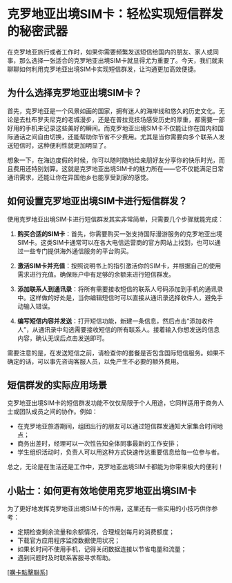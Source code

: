 # 克罗地亚出境SIM卡：轻松实现短信群发的秘密武器

在克罗地亚旅行或者工作时，如果你需要频繁发送短信给国内的朋友、家人或同事，那么选择一张适合的克罗地亚出境SIM卡就显得尤为重要了。今天，我们就来聊聊如何利用克罗地亚出境SIM卡实现短信群发，让沟通更加高效便捷。

## 为什么选择克罗地亚出境SIM卡？

首先，克罗地亚是一个风景如画的国家，拥有迷人的海岸线和悠久的历史文化。无论是去杜布罗夫尼克的老城漫步，还是在普拉竞技场感受历史的厚重，都需要一部好用的手机来记录这些美好的瞬间。而克罗地亚出境SIM卡不仅能让你在国内和国际通话之间自由切换，还能帮助你节省不少费用。尤其是当你需要向多个联系人发送短信时，这种便利性就更加明显了。

想象一下，在海边度假的时候，你可以随时随地给亲朋好友分享你的快乐时光，而且费用还特别划算。这就是克罗地亚出境SIM卡的魅力所在——它不仅能满足日常通讯需求，还能让你在异国他乡也能享受到家的感觉。

## 如何设置克罗地亚出境SIM卡进行短信群发？

使用克罗地亚出境SIM卡进行短信群发其实非常简单，只需要几个步骤就能完成：

1. **购买合适的SIM卡**：首先，你需要购买一张支持国际漫游服务的克罗地亚出境SIM卡。这类SIM卡通常可以在各大电信运营商的官方网站上找到，也可以通过一些专门提供海外通信服务的平台购买。

2. **激活SIM卡并充值**：按照说明书上的指引激活你的SIM卡，并根据自己的使用需求进行充值。确保账户中有足够的余额来进行短信群发。

3. **添加联系人到通讯录**：将所有需要接收短信的联系人号码添加到手机的通讯录中。这样做的好处是，当你编辑短信时可以直接从通讯录选择收件人，避免手动输入错误。

4. **编写短信内容并发送**：打开短信功能，新建一条信息，然后点击“添加收件人”，从通讯录中勾选需要接收短信的所有联系人。接着输入你想发送的信息内容，确认无误后点击发送即可。

需要注意的是，在发送短信之前，请检查你的套餐是否包含国际短信服务。如果不确定的话，可以事先咨询客服人员，以免产生不必要的额外费用。

## 短信群发的实际应用场景

克罗地亚出境SIM卡的短信群发功能不仅仅局限于个人用途，它同样适用于商务人士或团队成员之间的协作。例如：

- 在克罗地亚旅游期间，组团出行的朋友可以通过短信群发通知大家集合时间地点；
- 商务出差时，经理可以一次性告知全体同事最新的工作安排；
- 学生组织活动时，负责人可以用这种方式快速传达重要信息给每一位参与者。

总之，无论是在生活还是工作中，克罗地亚出境SIM卡都能为你带来极大的便利！

## 小贴士：如何更有效地使用克罗地亚出境SIM卡

为了更好地发挥克罗地亚出境SIM卡的作用，这里还有一些实用的小技巧供你参考：

- 定期检查剩余流量和余额情况，合理规划每月的消费额度；
- 下载官方应用程序监控数据使用状况；
- 如果长时间不使用手机，记得关闭数据连接以节省电量和流量；
- 遇到问题时及时联系客服寻求帮助。

[[購卡點擊聯系](https://t.me/s/esim1088)]